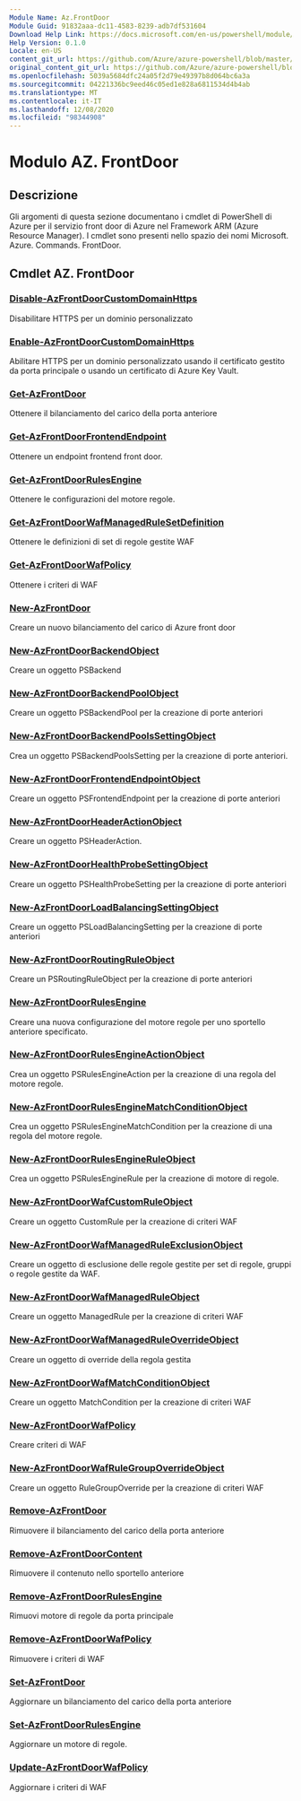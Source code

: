 ```yaml
---
Module Name: Az.FrontDoor
Module Guid: 91832aaa-dc11-4583-8239-adb7df531604
Download Help Link: https://docs.microsoft.com/en-us/powershell/module/az.frontdoor
Help Version: 0.1.0
Locale: en-US
content_git_url: https://github.com/Azure/azure-powershell/blob/master/src/FrontDoor/FrontDoor/help/Az.FrontDoor.md
original_content_git_url: https://github.com/Azure/azure-powershell/blob/master/src/FrontDoor/FrontDoor/help/Az.FrontDoor.md
ms.openlocfilehash: 5039a5684dfc24a05f2d79e49397b8d064bc6a3a
ms.sourcegitcommit: 04221336bc9eed46c05ed1e828a6811534d4b4ab
ms.translationtype: MT
ms.contentlocale: it-IT
ms.lasthandoff: 12/08/2020
ms.locfileid: "98344908"
---
```

# Modulo AZ. FrontDoor
## Descrizione
Gli argomenti di questa sezione documentano i cmdlet di PowerShell di Azure per il servizio front door di Azure nel Framework ARM (Azure Resource Manager). I cmdlet sono presenti nello spazio dei nomi Microsoft. Azure. Commands. FrontDoor.

## Cmdlet AZ. FrontDoor
### [Disable-AzFrontDoorCustomDomainHttps](Disable-AzFrontDoorCustomDomainHttps.md)
Disabilitare HTTPS per un dominio personalizzato

### [Enable-AzFrontDoorCustomDomainHttps](Enable-AzFrontDoorCustomDomainHttps.md)
Abilitare HTTPS per un dominio personalizzato usando il certificato gestito da porta principale o usando un certificato di Azure Key Vault.

### [Get-AzFrontDoor](Get-AzFrontDoor.md)
Ottenere il bilanciamento del carico della porta anteriore

### [Get-AzFrontDoorFrontendEndpoint](Get-AzFrontDoorFrontendEndpoint.md)
Ottenere un endpoint frontend front door.

### [Get-AzFrontDoorRulesEngine](Get-AzFrontDoorRulesEngine.md)
Ottenere le configurazioni del motore regole.

### [Get-AzFrontDoorWafManagedRuleSetDefinition](Get-AzFrontDoorWafManagedRuleSetDefinition.md)
Ottenere le definizioni di set di regole gestite WAF

### [Get-AzFrontDoorWafPolicy](Get-AzFrontDoorWafPolicy.md)
Ottenere i criteri di WAF

### [New-AzFrontDoor](New-AzFrontDoor.md)
Creare un nuovo bilanciamento del carico di Azure front door

### [New-AzFrontDoorBackendObject](New-AzFrontDoorBackendObject.md)
Creare un oggetto PSBackend

### [New-AzFrontDoorBackendPoolObject](New-AzFrontDoorBackendPoolObject.md)
Creare un oggetto PSBackendPool per la creazione di porte anteriori

### [New-AzFrontDoorBackendPoolsSettingObject](New-AzFrontDoorBackendPoolsSettingObject.md)
Crea un oggetto PSBackendPoolsSetting per la creazione di porte anteriori.

### [New-AzFrontDoorFrontendEndpointObject](New-AzFrontDoorFrontendEndpointObject.md)
Creare un oggetto PSFrontendEndpoint per la creazione di porte anteriori

### [New-AzFrontDoorHeaderActionObject](New-AzFrontDoorHeaderActionObject.md)
Creare un oggetto PSHeaderAction.

### [New-AzFrontDoorHealthProbeSettingObject](New-AzFrontDoorHealthProbeSettingObject.md)
Creare un oggetto PSHealthProbeSetting per la creazione di porte anteriori

### [New-AzFrontDoorLoadBalancingSettingObject](New-AzFrontDoorLoadBalancingSettingObject.md)
Creare un oggetto PSLoadBalancingSetting per la creazione di porte anteriori

### [New-AzFrontDoorRoutingRuleObject](New-AzFrontDoorRoutingRuleObject.md)
Creare un PSRoutingRuleObject per la creazione di porte anteriori

### [New-AzFrontDoorRulesEngine](New-AzFrontDoorRulesEngine.md)
Creare una nuova configurazione del motore regole per uno sportello anteriore specificato. 

### [New-AzFrontDoorRulesEngineActionObject](New-AzFrontDoorRulesEngineActionObject.md)
Crea un oggetto PSRulesEngineAction per la creazione di una regola del motore regole.

### [New-AzFrontDoorRulesEngineMatchConditionObject](New-AzFrontDoorRulesEngineMatchConditionObject.md)
Crea un oggetto PSRulesEngineMatchCondition per la creazione di una regola del motore regole.

### [New-AzFrontDoorRulesEngineRuleObject](New-AzFrontDoorRulesEngineRuleObject.md)
Crea un oggetto PSRulesEngineRule per la creazione di motore di regole.

### [New-AzFrontDoorWafCustomRuleObject](New-AzFrontDoorWafCustomRuleObject.md)
Creare un oggetto CustomRule per la creazione di criteri WAF

### [New-AzFrontDoorWafManagedRuleExclusionObject](New-AzFrontDoorWafManagedRuleExclusionObject.md)
Creare un oggetto di esclusione delle regole gestite per set di regole, gruppi o regole gestite da WAF.

### [New-AzFrontDoorWafManagedRuleObject](New-AzFrontDoorWafManagedRuleObject.md)
Creare un oggetto ManagedRule per la creazione di criteri WAF

### [New-AzFrontDoorWafManagedRuleOverrideObject](New-AzFrontDoorWafManagedRuleOverrideObject.md)
Creare un oggetto di override della regola gestita

### [New-AzFrontDoorWafMatchConditionObject](New-AzFrontDoorWafMatchConditionObject.md)
Creare un oggetto MatchCondition per la creazione di criteri WAF

### [New-AzFrontDoorWafPolicy](New-AzFrontDoorWafPolicy.md)
Creare criteri di WAF

### [New-AzFrontDoorWafRuleGroupOverrideObject](New-AzFrontDoorWafRuleGroupOverrideObject.md)
Creare un oggetto RuleGroupOverride per la creazione di criteri WAF

### [Remove-AzFrontDoor](Remove-AzFrontDoor.md)
Rimuovere il bilanciamento del carico della porta anteriore

### [Remove-AzFrontDoorContent](Remove-AzFrontDoorContent.md)
Rimuovere il contenuto nello sportello anteriore

### [Remove-AzFrontDoorRulesEngine](Remove-AzFrontDoorRulesEngine.md)
Rimuovi motore di regole da porta principale

### [Remove-AzFrontDoorWafPolicy](Remove-AzFrontDoorWafPolicy.md)
Rimuovere i criteri di WAF

### [Set-AzFrontDoor](Set-AzFrontDoor.md)
Aggiornare un bilanciamento del carico della porta anteriore

### [Set-AzFrontDoorRulesEngine](Set-AzFrontDoorRulesEngine.md)
Aggiornare un motore di regole.

### [Update-AzFrontDoorWafPolicy](Update-AzFrontDoorWafPolicy.md)
Aggiornare i criteri di WAF

